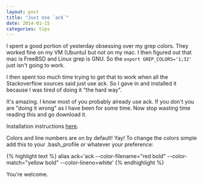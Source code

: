 ```yaml
---
layout: post
title: "Just Use `ack`"
date: 2014-01-15
categories: tips
---
```


<p>I spent a good portion of yesterday obsessing over my grep colors. They worked fine on my VM (Ubuntu) but not on my mac. I then figured out that mac is FreeBSD and Linux grep is GNU. So the <code>export GREP_COLORS='1;32'</code> just isn't going to work.</p>
<p>I then spent too much time trying to get that to work when all the Stackoverflow sources said just use ack. So I gave in and installed it because I was tired of doing it "the hard way".</p>
<p>It's amazing. I know most of you probably already use ack. If you don't you are "doing it wrong" as I have been for some time. Now stop wasting time reading this and go download it.&nbsp;</p>
<p>Installation instructions <a href="http://beyondgrep.com/install/" target="_blank">here</a>.</p>
<p>Colors and line numbers are on by default! Yay! To change the colors simple add this to your .bash_profile or whatever your preference:</p>

{% highlight text %}
alias ack='ack --color-filename="red bold" --color-match="yellow bold" --color-lineno=white'
{% endhighlight %}

<p>You're welcome.</p>
